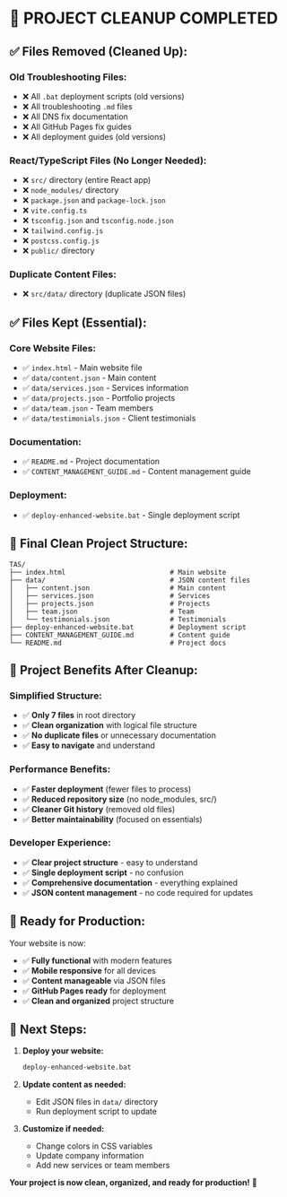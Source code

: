 # 🎯 PROJECT CLEANUP COMPLETED

## ✅ **Files Removed (Cleaned Up):**

### **Old Troubleshooting Files:**
- ❌ All `.bat` deployment scripts (old versions)
- ❌ All troubleshooting `.md` files
- ❌ All DNS fix documentation
- ❌ All GitHub Pages fix guides
- ❌ All deployment guides (old versions)

### **React/TypeScript Files (No Longer Needed):**
- ❌ `src/` directory (entire React app)
- ❌ `node_modules/` directory
- ❌ `package.json` and `package-lock.json`
- ❌ `vite.config.ts`
- ❌ `tsconfig.json` and `tsconfig.node.json`
- ❌ `tailwind.config.js`
- ❌ `postcss.config.js`
- ❌ `public/` directory

### **Duplicate Content Files:**
- ❌ `src/data/` directory (duplicate JSON files)

## ✅ **Files Kept (Essential):**

### **Core Website Files:**
- ✅ `index.html` - Main website file
- ✅ `data/content.json` - Main content
- ✅ `data/services.json` - Services information
- ✅ `data/projects.json` - Portfolio projects
- ✅ `data/team.json` - Team members
- ✅ `data/testimonials.json` - Client testimonials

### **Documentation:**
- ✅ `README.md` - Project documentation
- ✅ `CONTENT_MANAGEMENT_GUIDE.md` - Content management guide

### **Deployment:**
- ✅ `deploy-enhanced-website.bat` - Single deployment script

## 📁 **Final Clean Project Structure:**

```
TAS/
├── index.html                          # Main website
├── data/                               # JSON content files
│   ├── content.json                    # Main content
│   ├── services.json                   # Services
│   ├── projects.json                   # Projects
│   ├── team.json                       # Team
│   └── testimonials.json               # Testimonials
├── deploy-enhanced-website.bat         # Deployment script
├── CONTENT_MANAGEMENT_GUIDE.md         # Content guide
└── README.md                           # Project docs
```

## 🎯 **Project Benefits After Cleanup:**

### **Simplified Structure:**
- ✅ **Only 7 files** in root directory
- ✅ **Clean organization** with logical file structure
- ✅ **No duplicate files** or unnecessary documentation
- ✅ **Easy to navigate** and understand

### **Performance Benefits:**
- ✅ **Faster deployment** (fewer files to process)
- ✅ **Reduced repository size** (no node_modules, src/)
- ✅ **Cleaner Git history** (removed old files)
- ✅ **Better maintainability** (focused on essentials)

### **Developer Experience:**
- ✅ **Clear project structure** - easy to understand
- ✅ **Single deployment script** - no confusion
- ✅ **Comprehensive documentation** - everything explained
- ✅ **JSON content management** - no code required for updates

## 🚀 **Ready for Production:**

Your website is now:
- ✅ **Fully functional** with modern features
- ✅ **Mobile responsive** for all devices
- ✅ **Content manageable** via JSON files
- ✅ **GitHub Pages ready** for deployment
- ✅ **Clean and organized** project structure

## 📝 **Next Steps:**

1. **Deploy your website:**
   ```bash
   deploy-enhanced-website.bat
   ```

2. **Update content as needed:**
   - Edit JSON files in `data/` directory
   - Run deployment script to update

3. **Customize if needed:**
   - Change colors in CSS variables
   - Update company information
   - Add new services or team members

**Your project is now clean, organized, and ready for production!** 🎉
